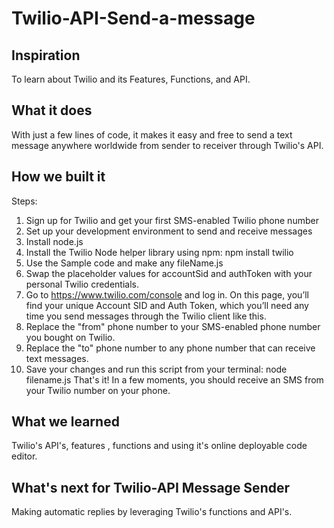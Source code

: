 # Twilio-API-Send-a-message
## Inspiration
To learn about Twilio and its Features, Functions, and API.

## What it does
With just a few lines of code, it makes it easy and free to send a text message anywhere worldwide from sender to receiver through Twilio's API. 

## How we built it
Steps:
1. Sign up for Twilio and get your first SMS-enabled Twilio phone number
2. Set up your development environment to send and receive messages
3.  Install node.js
4. Install the Twilio Node helper library using npm:
    npm install twilio
5.  Use the Sample code and make any fileName.js
6.  Swap the placeholder values for accountSid and authToken with your personal Twilio credentials. 
7.  Go to https://www.twilio.com/console and log in. On this page, you’ll find your unique Account SID 
    and Auth Token, which you’ll need any time you send messages through the Twilio client like this.
8. Replace the "from" phone number to your SMS-enabled phone number you bought on Twilio.
9. Replace the "to" phone number to any phone number that can receive text messages.
10. Save your changes and run this script from your terminal:
      node filename.js
That's it! In a few moments, you should receive an SMS from your Twilio number on your phone.

## What we learned
Twilio's API's, features , functions and using it's online deployable code editor.

## What's next for Twilio-API Message Sender
Making automatic replies by leveraging Twilio's functions and API's.
